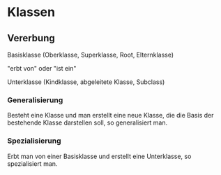 # Klassen

## Vererbung

Basisklasse (Oberklasse, Superklasse, Root, Elternklasse)

"erbt von" oder "ist ein"

Unterklasse (Kindklasse, abgeleitete Klasse, Subclass)

### Generalisierung

Besteht eine Klasse und man erstellt eine neue Klasse, die die Basis der bestehende Klasse darstellen soll, so generalisiert man.

### Spezialisierung

Erbt man von einer Basisklasse und erstellt eine Unterklasse, so spezialisiert man.
